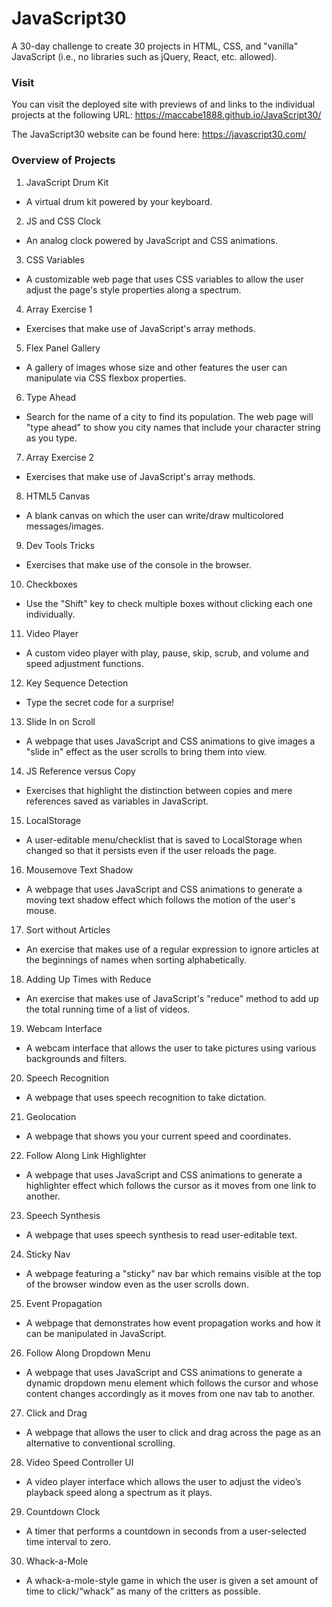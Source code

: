 # JavaScript30
A 30-day challenge to create 30 projects in HTML, CSS, and "vanilla" JavaScript (i.e., no libraries such as jQuery, React, etc. allowed).

### Visit

You can visit the deployed site with previews of and links to the individual projects at the following URL: https://maccabe1888.github.io/JavaScript30/

The JavaScript30 website can be found here:
https://javascript30.com/

### Overview of Projects

1. JavaScript Drum Kit
  * A virtual drum kit powered by your keyboard.

2. JS and CSS Clock
  * An analog clock powered by JavaScript and CSS animations.

3. CSS Variables
  * A customizable web page that uses CSS variables to allow the user adjust the page's style properties along a spectrum.

4. Array Exercise 1
  * Exercises that make use of JavaScript's array methods.

5. Flex Panel Gallery
  * A gallery of images whose size and other features the user can manipulate via CSS flexbox properties.

6. Type Ahead
  * Search for the name of a city to find its population. The web page will "type ahead" to show you city names that include your character string as you type.

7. Array Exercise 2
  * Exercises that make use of JavaScript's array methods.

8. HTML5 Canvas
  * A blank canvas on which the user can write/draw multicolored messages/images.

9. Dev Tools Tricks
  * Exercises that make use of the console in the browser.

10. Checkboxes
  * Use the "Shift" key to check multiple boxes without clicking each one individually.

11. Video Player
  * A custom video player with play, pause, skip, scrub, and volume and speed adjustment functions.

12. Key Sequence Detection
  * Type the secret code for a surprise!

13. Slide In on Scroll
  * A webpage that uses JavaScript and CSS animations to give images a "slide in" effect as the user scrolls to bring them into view.

14. JS Reference versus Copy
  * Exercises that highlight the distinction between copies and mere references saved as variables in JavaScript.

15. LocalStorage
  * A user-editable menu/checklist that is saved to LocalStorage when changed so that it persists even if the user reloads the page.

16. Mousemove Text Shadow
  * A webpage that uses JavaScript and CSS animations to generate a moving text shadow effect which follows the motion of the user's mouse.

17. Sort without Articles
  * An exercise that makes use of a regular expression to ignore articles at the beginnings of names when sorting alphabetically.

18. Adding Up Times with Reduce
  * An exercise that makes use of JavaScript's "reduce" method to add up the total running time of a list of videos.

19. Webcam Interface
  * A webcam interface that allows the user to take pictures using various backgrounds and filters.

20. Speech Recognition
  * A webpage that uses speech recognition to take dictation.

21. Geolocation
  * A webpage that shows you your current speed and coordinates.

22. Follow Along Link Highlighter
  * A webpage that uses JavaScript and CSS animations to generate a highlighter effect which follows the cursor as it moves from one link to another.

23. Speech Synthesis
  * A webpage that uses speech synthesis to read user-editable text.

24. Sticky Nav
  * A webpage featuring a "sticky" nav bar which remains visible at the top of the browser window even as the user scrolls down.

25. Event Propagation
  * A webpage that demonstrates how event propagation works and how it can be manipulated in JavaScript.

26. Follow Along Dropdown Menu
  * A webpage that uses JavaScript and CSS animations to generate a dynamic dropdown menu element which follows the cursor and whose content changes accordingly as it moves from one nav tab to another.

27. Click and Drag
  * A webpage that allows the user to click and drag across the page as an alternative to conventional scrolling.

28. Video Speed Controller UI
  * A video player interface which allows the user to adjust the video’s playback speed along a spectrum as it plays.

29. Countdown Clock
  * A timer that performs a countdown in seconds from a user-selected time interval to zero.

30. Whack-a-Mole
  * A whack-a-mole-style game in which the user is given a set amount of time to click/“whack” as many of the critters as possible.
